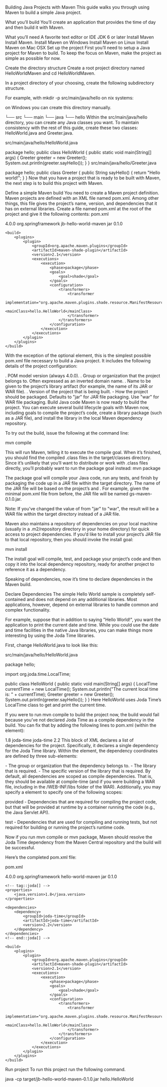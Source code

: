 Building Java Projects with Maven
This guide walks you through using Maven to build a simple Java project.

What you’ll build
You’ll create an application that provides the time of day and then build it with Maven.

What you’ll need
A favorite text editor or IDE
JDK 6 or later
Install Maven
Install Maven.
Install Maven on Windows
Install Maven on Linux
Install Maven on Mac OSX
Set up the project
First you’ll need to setup a Java project for Maven to build. To keep the focus on Maven, make the project as simple as possible for now.

Create the directory structure
Create a root project directory named HelloWorldMaven and cd HelloWorldMaven.

In a project directory of your choosing, create the following subdirectory structure.

For example, with mkdir -p src/main/java/hello on nix systems:

on Windows you can create this directory manually.

└── src
    └── main
        └── java
            └── hello
Within the src/main/java/hello directory, you can create any Java classes you want. To maintain consistency with the rest of this guide, create these two classes: HelloWorld.java and Greeter.java.

src/main/java/hello/HelloWorld.java

package hello;
public class HelloWorld {
    public static void main(String[] args) {
        Greeter greeter = new Greeter();
        System.out.println(greeter.sayHello());
    }
}
src/main/java/hello/Greeter.java

package hello;
public class Greeter {
    public String sayHello() {
        return "Hello world!";
    }
}
Now that you have a project that is ready to be built with Maven, the next step is to build this project with Maven.

Define a simple Maven build
You need to create a Maven project definition.
Maven projects are defined with an XML file named pom.xml.
Among other things, this file gives the project’s name, version, and dependencies that it has on external libraries.
Create a file named pom.xml at the root of the project and give it the following contents:
pom.xml

<?xml version="1.0" encoding="UTF-8"?>
<project xmlns="http://maven.apache.org/POM/4.0.0" xmlns:xsi="http://www.w3.org/2001/XMLSchema-instance"
    xsi:schemaLocation="http://maven.apache.org/POM/4.0.0 http://maven.apache.org/maven-v4_0_0.xsd">
    <modelVersion>4.0.0</modelVersion>
    <groupId>org.springframework</groupId>
    <artifactId>jb-hello-world-maven</artifactId>
    <packaging>jar</packaging>
    <version>0.1.0</version>

    <build>
        <plugins>
            <plugin>
                <groupId>org.apache.maven.plugins</groupId>
                <artifactId>maven-shade-plugin</artifactId>
                <version>2.1</version>
                <executions>
                    <execution>
                        <phase>package</phase>
                        <goals>
                            <goal>shade</goal>
                        </goals>
                        <configuration>
                            <transformers>
                                <transformer
                                    implementation="org.apache.maven.plugins.shade.resource.ManifestResourceTransformer">
                                    <mainClass>hello.HelloWorld</mainClass>
                                </transformer>
                            </transformers>
                        </configuration>
                    </execution>
                </executions>
            </plugin>
        </plugins>
    </build>
</project>
With the exception of the optional <packaging> element, this is the simplest possible pom.xml file necessary to build a Java project. It includes the following details of the project configuration:

<modelVersion>. POM model version (always 4.0.0).
<groupId>. Group or organization that the project belongs to. Often expressed as an inverted domain name.
<artifactId>. Name to be given to the project’s library artifact (for example, the name of its JAR or WAR file).
<version>. Version of the project that is being built.
<packaging> - How the project should be packaged. Defaults to "jar" for JAR file packaging. Use "war" for WAR file packaging.
Build Java code
Maven is now ready to build the project. You can execute several build lifecycle goals with Maven now, including goals to compile the project’s code, create a library package (such as a JAR file), and install the library in the local Maven dependency repository.

To try out the build, issue the following at the command line:

mvn compile

This will run Maven, telling it to execute the compile goal. When it’s finished, you should find the compiled .class files in the target/classes directory.
Since it’s unlikely that you’ll want to distribute or work with .class files directly, you’ll probably want to run the package goal instead:
mvn package

The package goal will compile your Java code, run any tests, and finish by packaging the code up in a JAR file within the target directory. The name of the JAR file will be based on the project’s <artifactId> and <version>. For example, given the minimal pom.xml file from before, the JAR file will be named gs-maven-0.1.0.jar.

Note: If you’ve changed the value of from "jar" to "war", the result will be a WAR file within the target directory instead of a JAR file.

Maven also maintains a repository of dependencies on your local machine (usually in a .m2/repository directory in your home directory) for quick access to project dependencies. If you’d like to install your project’s JAR file to that local repository, then you should invoke the install goal:

mvn install

The install goal will compile, test, and package your project’s code and then copy it into the local dependency repository, ready for another project to reference it as a dependency.

Speaking of dependencies, now it’s time to declare dependencies in the Maven build.

Declare Dependencies
The simple Hello World sample is completely self-contained and does not depend on any additional libraries. Most applications, however, depend on external libraries to handle common and complex functionality.

For example, suppose that in addition to saying "Hello World!", you want the application to print the current date and time. While you could use the date and time facilities in the native Java libraries, you can make things more interesting by using the Joda Time libraries.

First, change HelloWorld.java to look like this:

src/main/java/hello/HelloWorld.java

package hello;

import org.joda.time.LocalTime;

public class HelloWorld {
    public static void main(String[] args) {
		LocalTime currentTime = new LocalTime();
		System.out.println("The current local time is: " + currentTime);
		Greeter greeter = new Greeter();
		System.out.println(greeter.sayHello());
	}
}
Here HelloWorld uses Joda Time’s LocalTime class to get and print the current time.

If you were to run mvn compile to build the project now, the build would fail because you’ve not declared Joda Time as a compile dependency in the build. You can fix that by adding the following lines to pom.xml (within the <project> element):

<properties>
    <java.version>1.8</java.version>
</properties>

<dependencies>
    <dependency>
        <groupId>joda-time</groupId>
        <artifactId>joda-time</artifactId>
        <version>2.2</version>
    </dependency>
</dependencies>
This block of XML declares a list of dependencies for the project. Specifically, it declares a single dependency for the Joda Time library. Within the <dependency> element, the dependency coordinates are defined by three sub-elements:

<groupId> - The group or organization that the dependency belongs to.
<artifactId> - The library that is required.
<version> - The specific version of the library that is required.
By default, all dependencies are scoped as compile dependencies. That is, they should be available at compile-time (and if you were building a WAR file, including in the /WEB-INF/libs folder of the WAR). Additionally, you may specify a <scope> element to specify one of the following scopes:

provided - Dependencies that are required for compiling the project code, but that will be provided at runtime by a container running the code (e.g., the Java Servlet API).

test - Dependencies that are used for compiling and running tests, but not required for building or running the project’s runtime code.

Now if you run mvn compile or mvn package, Maven should resolve the Joda Time dependency from the Maven Central repository and the build will be successful.

Here’s the completed pom.xml file:

pom.xml

<?xml version="1.0" encoding="UTF-8"?>
<project xmlns="http://maven.apache.org/POM/4.0.0" xmlns:xsi="http://www.w3.org/2001/XMLSchema-instance"
    xsi:schemaLocation="http://maven.apache.org/POM/4.0.0 http://maven.apache.org/maven-v4_0_0.xsd">
    <modelVersion>4.0.0</modelVersion>
    <groupId>org.springframework</groupId>
    <artifactId>hello-world-maven</artifactId>
    <packaging>jar</packaging>
    <version>0.1.0</version>

    <!-- tag::joda[] -->
    <properties>
        <java.version>1.8</java.version>
    </properties>

    <dependencies>
        <dependency>
            <groupId>joda-time</groupId>
            <artifactId>joda-time</artifactId>
            <version>2.2</version>
        </dependency>
    </dependencies>
    <!-- end::joda[] -->

    <build>
        <plugins>
            <plugin>
                <groupId>org.apache.maven.plugins</groupId>
                <artifactId>maven-shade-plugin</artifactId>
                <version>2.1</version>
                <executions>
                    <execution>
                        <phase>package</phase>
                        <goals>
                            <goal>shade</goal>
                        </goals>
                        <configuration>
                            <transformers>
                                <transformer
                                    implementation="org.apache.maven.plugins.shade.resource.ManifestResourceTransformer">
                                    <mainClass>hello.HelloWorld</mainClass>
                                </transformer>
                            </transformers>
                        </configuration>
                    </execution>
                </executions>
            </plugin>
        </plugins>
    </build>
</project>
Run project
To run this project run the following command.

java -cp target/jb-hello-world-maven-0.1.0.jar hello.HelloWorld

